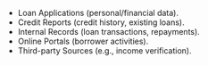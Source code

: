 - Loan Applications (personal/financial data).
- Credit Reports (credit history, existing loans).
- Internal Records (loan transactions, repayments).
- Online Portals (borrower activities).
- Third-party Sources (e.g., income verification).
